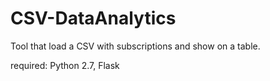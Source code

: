 # CSV-DataAnalytics

Tool that load a CSV with subscriptions and show on a table.


required: Python 2.7, Flask
